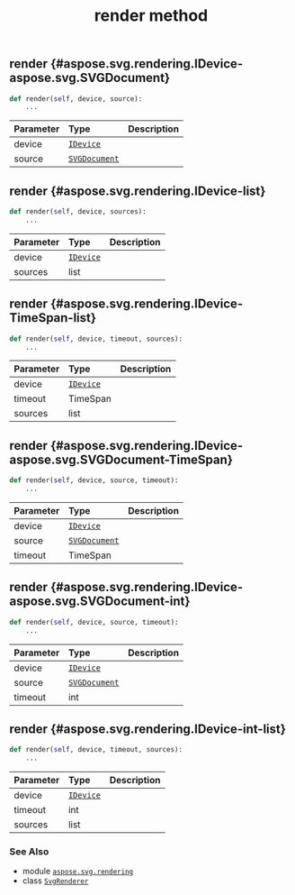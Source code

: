 ﻿---
title: render method
second_title: Aspose.SVG for Python via .NET API References
description: 
type: docs
weight: 20
url: /python-net/aspose.svg.rendering/svgrenderer/render/
is_root: false
---

## render {#aspose.svg.rendering.IDevice-aspose.svg.SVGDocument}





```python
def render(self, device, source):
    ...
```


| Parameter | Type | Description |
| :- | :- | :- |
| device | [`IDevice`](/svg/python-net/aspose.svg.rendering/idevice) |  |
| source | [`SVGDocument`](/svg/python-net/aspose.svg/svgdocument) |  |


## render {#aspose.svg.rendering.IDevice-list}





```python
def render(self, device, sources):
    ...
```


| Parameter | Type | Description |
| :- | :- | :- |
| device | [`IDevice`](/svg/python-net/aspose.svg.rendering/idevice) |  |
| sources | list |  |


## render {#aspose.svg.rendering.IDevice-TimeSpan-list}





```python
def render(self, device, timeout, sources):
    ...
```


| Parameter | Type | Description |
| :- | :- | :- |
| device | [`IDevice`](/svg/python-net/aspose.svg.rendering/idevice) |  |
| timeout | TimeSpan |  |
| sources | list |  |


## render {#aspose.svg.rendering.IDevice-aspose.svg.SVGDocument-TimeSpan}





```python
def render(self, device, source, timeout):
    ...
```


| Parameter | Type | Description |
| :- | :- | :- |
| device | [`IDevice`](/svg/python-net/aspose.svg.rendering/idevice) |  |
| source | [`SVGDocument`](/svg/python-net/aspose.svg/svgdocument) |  |
| timeout | TimeSpan |  |


## render {#aspose.svg.rendering.IDevice-aspose.svg.SVGDocument-int}





```python
def render(self, device, source, timeout):
    ...
```


| Parameter | Type | Description |
| :- | :- | :- |
| device | [`IDevice`](/svg/python-net/aspose.svg.rendering/idevice) |  |
| source | [`SVGDocument`](/svg/python-net/aspose.svg/svgdocument) |  |
| timeout | int |  |


## render {#aspose.svg.rendering.IDevice-int-list}





```python
def render(self, device, timeout, sources):
    ...
```


| Parameter | Type | Description |
| :- | :- | :- |
| device | [`IDevice`](/svg/python-net/aspose.svg.rendering/idevice) |  |
| timeout | int |  |
| sources | list |  |



### See Also
* module [`aspose.svg.rendering`](../../)
* class [`SvgRenderer`](/svg/python-net/aspose.svg.rendering/svgrenderer)
